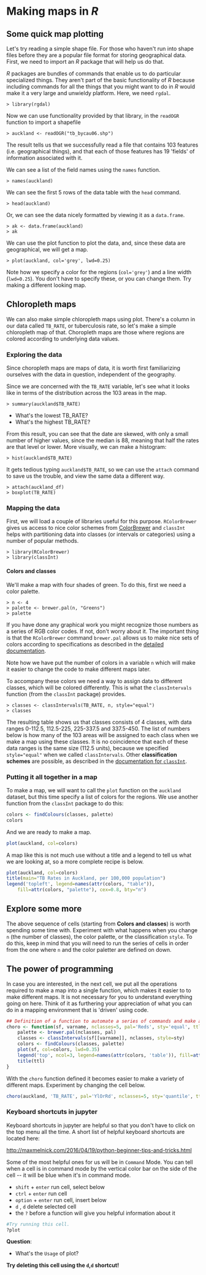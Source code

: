
# Making maps in *R*
## Some quick map plotting
Let's try reading a simple shape file. For those who haven't run into shape files before they are a popular file format for storing geographical data. First, we need to import an *R* package that will help us do that.

*R* packages are bundles of commands that enable us to do particular specialized things. They aren't part of the basic functionality of *R* because including commands for all the things that you might want to do in *R* would make it a very large and unwieldy platform. Here, we need `rgdal`.

    > library(rgdal)

Now we can use functionality provided by that library, in the `readOGR` function to import a shapefile

    > auckland <- readOGR("tb_bycau06.shp")

The result tells us that we successfully read a file that contains 103 features (i.e. geographical things), and that each of those features has 19 'fields' of information associated with it.

We can see a list of the field names using the `names` function.

    > names(auckland)

We can see the first 5 rows of the data table with the `head` command.

    > head(auckland)

Or, we can see the data nicely formatted by viewing it as a `data.frame`.

    > ak <- data.frame(auckland)
    > ak

We can use the plot function to plot the data, and, since these data are geographical, we will get a map.

    > plot(auckland, col='grey', lwd=0.25)

Note how we specify a color for the regions (`col='grey'`) and a line width (`lwd=0.25`). You don't have to specify these, or you can change them. Try making a different looking map.

## Chloropleth maps

We can also make simple chloropleth maps using plot. There's a column in our data called `TB_RATE`, or tuberculosis rate, so let's make a simple chloropleth map of that. Choropleth maps are those where regions are colored according to underlying data values.

### Exploring the data
Since choropleth maps are maps of data, it is worth first familiarizing ourselves with the data in question, independent of the geography.

Since we are concerned with the `TB_RATE` variable, let's see what it looks like in terms of the distribution across the 103 areas in the map.

    > summary(auckland$TB_RATE)

- What's the lowest TB_RATE?
- What's the highest TB_RATE?

From this result, you can see that the date are skewed, with only a small number of higher values, since the median is 88, meaning that half the rates are that level or lower. More visually, we can make a histogram:

    > hist(auckland$TB_RATE)

It gets tedious typing `auckland$TB_RATE`, so we can use the `attach` command to save us the trouble, and view the same data a different way.

    > attach(auckland_df)
    > boxplot(TB_RATE)

### Mapping the data
First, we will load a couple of libraries useful for this purpose. `RColorBrewer` gives us access to nice color schemes from [ColorBrewer](http://colorbrewer.org) and `classInt` helps with partitioning data into classes (or intervals or categories) using a number of popular methods.

    > library(RColorBrewer)
    > library(classInt)

#### Colors and classes
We'll make a map with four shades of green. To do this, first we need a color palette.

    > n <- 4
    > palette <- brewer.pal(n, "Greens")
    > palette

If you have done any graphical work you might recognize those numbers as a series of RGB color codes. If not, don't worry about it. The important thing is that the `RColorBrewer` command `brewer.pal` allows us to make nice sets of colors according to specifications as described in the [detailed documentation](https://www.rdocumentation.org/packages/RColorBrewer/versions/1.1-2/topics/RColorBrewer).

Note how we have put the number of colors in a variable `n` which will make it easier to change the code to make different maps later.

To accompany these colors we need a way to assign data to different classes, which will be colored differently. This is what the `classIntervals` function (from the `classInt` package) provides.


    > classes <- classIntervals(TB_RATE, n, style="equal")
    > classes

The resulting table shows us that classes consists of 4 classes, with data ranges 0-112.5, 112.5-225, 225-337.5 and 337.5-450. The list of numbers below is how many of the 103 areas will be assigned to each class when we make a map using these classes.  It is no coincidence that each of these data ranges is the same size (112.5 units), because we specified `style="equal"` when we called `classIntervals`. Other **classification schemes** are possible, as described in the [documentation for `classInt`](https://www.rdocumentation.org/packages/classInt/versions/0.1-24).

### Putting it all together in a map
To make a map, we will want to call the `plot` function on the `auckland` dataset, but this time specify a list of colors for the regions. We use another function from the `classInt` package to do this:


```R
colors <- findColours(classes, palette)
colors
```

And we are ready to make a map.


```R
plot(auckland, col=colors)
```

A map like this is not much use without a title and a legend to tell us what we are looking at, so a more complete recipe is below.


```R
plot(auckland, col=colors)
title(main="TB Rates in Auckland, per 100,000 population")
legend('topleft', legend=names(attr(colors, "table")),
    fill=attr(colors, "palette"), cex=0.8, bty="n")
```

## Explore some more
The above sequence of cells (starting from **Colors and classes**) is worth spending some time with. Experiment with what happens when you change `n` (the number of classes), the color palette, or the classification `style`. To do this, keep in mind that you will need to run the series of cells in order from the one where `n` and the color paletter are defined on down.

## The power of programming
In case you are interested, in the next cell, we put all the operations required to make a map into a single function, which makes it easier to to make different maps. It is not necessary for you to understand everything going on here. Think of it as furthering your appreciation of what you can do in a mapping environment that is 'driven' using code.


```R
## Definition of a function to automate a series of commands and make a choropleth map
choro <- function(sf, varname, nclasses=5, pal='Reds', sty='equal', ttl='') {
    palette <- brewer.pal(nclasses, pal)
    classes <- classIntervals(sf[[varname]], nclasses, style=sty)
    colors <- findColours(classes, palette)
    plot(sf, col=colors, lwd=0.35)
    legend('top', ncol=3, legend=names(attr(colors, 'table')), fill=attr(colors, 'palette'), cex=0.8, bty='n')
    title(ttl)
}
```

With the `choro` function defined it becomes easier to make a variety of different maps. Experiment by changing the cell below.


```R
choro(auckland, 'TB_RATE', pal='YlOrRd', nclasses=5, sty='quantile', ttl='Auckland, TB rates, per 100,000')
```

### Keyboard shortcuts in jupyter

Keyboard shortcuts in jupyter are helpful so that you don't have to click on the top menu all the time. A short list of helpful keyboard shortcuts are located here:

http://maxmelnick.com/2016/04/19/python-beginner-tips-and-tricks.html

Some of the most helpful ones for us will be in `Command` Mode. You can tell when a cell is in command mode by the vertical color bar on the side of the cell -- it will be blue when it's in command mode.

- `shift` + `enter` run cell, select below
- `ctrl` + `enter` run cell
- `option` + `enter` run cell, insert below
- `d` , `d` delete selected cell
- the `?` before a function will give you helpful information about it


```R
#Try running this cell.
?plot
```

**Question**:
- What's the `Usage` of plot?

**Try deleting this cell using the `d`,`d` shortcut!**

